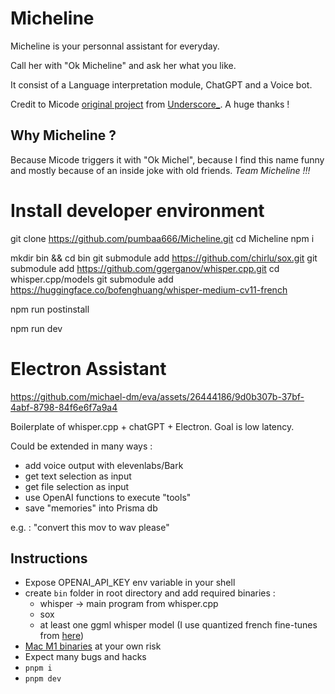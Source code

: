 Micheline
===

Micheline is your personnal assistant for everyday.

Call her with "Ok Micheline" and ask her what you like.

It consist of a Language interpretation module, ChatGPT and a Voice bot.

Credit to Micode [original project](https://github.com/michael-dm/eva) from [Underscore_](https://www.youtube.com/watch?v=_1uN7o1PpZo). A huge thanks !


Why Micheline ?
---
Because Micode triggers it with "Ok Michel", because I find this name funny and mostly because of an inside joke with old friends. _Team Micheline !!!_


# Install developer environment
git clone https://github.com/pumbaa666/Micheline.git
cd Micheline
npm i

mkdir bin && cd bin
git submodule add https://github.com/chirlu/sox.git
git submodule add https://github.com/ggerganov/whisper.cpp.git
cd whisper.cpp/models
git submodule add https://huggingface.co/bofenghuang/whisper-medium-cv11-french

npm run postinstall
<!-- npm run rebuild-speech-recorder
npm run generate
npm run build
npm run preview -->
npm run dev



# Electron Assistant



https://github.com/michael-dm/eva/assets/26444186/9d0b307b-37bf-4abf-8798-84f6e6f7a9a4



Boilerplate of whisper.cpp + chatGPT + Electron.
Goal is low latency.

Could be extended in many ways :
- add voice output with elevenlabs/Bark
- get text selection as input
- get file selection as input
- use OpenAI functions to execute "tools"
- save "memories" into Prisma db

e.g. : "convert this mov to wav please"

## Instructions

- Expose OPENAI_API_KEY env variable in your shell
- create `bin` folder in root directory and add required binaries :
  - whisper -> main program from whisper.cpp
  - sox
  - at least one ggml whisper model (I use quantized french fine-tunes from [here](https://huggingface.co/bofenghuang/whisper-medium-cv11-french/tree/main))
- [Mac M1 binaries](https://www.dropbox.com/sh/ncxavljogsb6xch/AACzK0t2zWpZTT0EahDWDz-0a?dl=0) at your own risk
- Expect many bugs and hacks
- `pnpm i`
- `pnpm dev`
